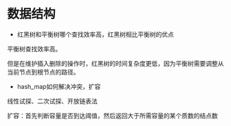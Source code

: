 # 数据结构



* 红黑树和平衡树哪个查找效率高，红黑树相比平衡树的优点

平衡树查找效率高。

但是在维护插入删除的操作时，红黑树的时间复杂度更低，因为平衡树需要调整从当前节点到根节点的路径。



* hash_map如何解决冲突，扩容

线性试探、二次试探、开放链表法

扩容：首先判断容量是否到达阈值，然后返回大于所需容量的某个质数的结点数